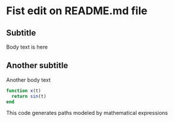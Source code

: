 # Fist edit on README.md file
## Subtitle
Body text is here
## Another subtitle
Another body text

```julia
function x(t)
  return sin(t)
end
```
This code generates paths modeled by mathematical expressions
